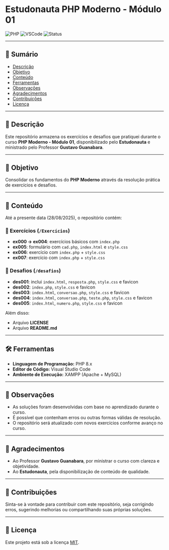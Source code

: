 # Estudonauta PHP Moderno - Módulo 01

![PHP](https://img.shields.io/badge/PHP-8.x-blue)
![VSCode](https://img.shields.io/badge/Editor-VSCode-orange)
![Status](https://img.shields.io/badge/Status-Em%20desenvolvimento-yellow)

---

## 📑 Sumário

* [Descrição](#descrição)
* [Objetivo](#objetivo)
* [Conteúdo](#conteúdo)
* [Ferramentas](#ferramentas)
* [Observações](#observações)
* [Agradecimentos](#agradecimentos)
* [Contribuições](#contribuições)
* [Licença](#licença)

---

## 📖 Descrição

Este repositório armazena os exercícios e desafios que pratiquei durante o curso **PHP Moderno - Módulo 01**, disponibilizado pelo **Estudonauta** e ministrado pelo Professor **Gustavo Guanabara**.

---

## 🎯 Objetivo

Consolidar os fundamentos do **PHP Moderno** através da resolução prática de exercícios e desafios.

---

## 📂 Conteúdo

Até a presente data (28/08/2025), o repositório contém:

### 🔹 Exercícios (`/Exercícios`)

* **ex000 → ex004**: exercícios básicos com `index.php`
* **ex005**: formulário com `cad.php`, `index.html` e `style.css`
* **ex006**: exercício com `index.php` + `style.css`
* **ex007**: exercício com `index.php` + `style.css`

### 🔹 Desafios (`/desafios`)

* **des001**: inclui `index.html`, `resposta.php`, `style.css` e favicon
* **des002**: `index.php`, `style.css` e favicon
* **des003**: `index.html`, `conversao.php`, `style.css` e favicon
* **des004**: `index.html`, `conversao.php`, `teste.php`, `style.css` e favicon
* **des005**: `index.html`, `numero.php`, `style.css` e favicon

Além disso:

* Arquivo **LICENSE**
* Arquivo **README.md**

---

## 🛠️ Ferramentas

* **Linguagem de Programação:** PHP 8.x
* **Editor de Código:** Visual Studio Code
* **Ambiente de Execução:** XAMPP (Apache + MySQL)

---

## 📝 Observações

* As soluções foram desenvolvidas com base no aprendizado durante o curso.
* É possível que contenham erros ou outras formas válidas de resolução.
* O repositório será atualizado com novos exercícios conforme avanço no curso.

---

## 🙏 Agradecimentos

* Ao Professor **Gustavo Guanabara**, por ministrar o curso com clareza e objetividade.
* Ao **Estudonauta**, pela disponibilização de conteúdo de qualidade.

---

## 🤝 Contribuições

Sinta-se à vontade para contribuir com este repositório, seja corrigindo erros, sugerindo melhorias ou compartilhando suas próprias soluções.

---

## 📜 Licença

Este projeto está sob a licença [MIT](./LICENSE).


